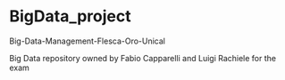# BigData_project
 Big-Data-Management-Flesca-Oro-Unical
 
 Big Data repository owned by Fabio Capparelli and Luigi Rachiele for the exam
